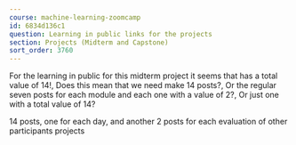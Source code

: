 ```yaml
---
course: machine-learning-zoomcamp
id: 6834d136c1
question: Learning in public links for the projects
section: Projects (Midterm and Capstone)
sort_order: 3760
---
```


For the learning in public for this midterm project it seems that has a total value of 14!, Does this mean that we need make 14 posts?, Or the regular seven posts for each module and each one with a value of 2?, Or just one with a total value of 14?

14 posts, one for each day, and another 2 posts for each evaluation of other participants projects


